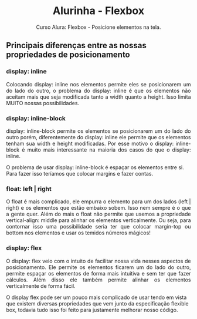 <h1 align="center">Alurinha - Flexbox</h1>

<p align="center">Curso Alura: Flexbox - Posicione elementos na tela.</p>

<h2>Principais diferenças entre as nossas propriedades de posicionamento</h2>

<h3>display: inline</h3>
<p align="justify">Colocando display: inline nos elementos permite eles se posicionarem um do lado do outro, o problema do display: inline é que os elementos não aceitam mais que seja modificada tanto a width quanto a height. Isso limita MUITO nossas possibilidades.</p>

<h3>display: inline-block</h3>
<p align="justify"> display: inline-block permite os elementos se posicionarem um do lado do outro porém, diferentemente do display: inline ele permite que os elementos tenham sua width e height modificadas. Por esse motivo o display: inline-block é muito mais interessante na maioria dos casos do que o display: inline.</p>

<p>O problema de usar display: inline-block é espaçar os elementos entre si. Para fazer isso teríamos que colocar margins e fazer contas.</p>


<h3>float: left | right</h3>
<p align="justify">O float é mais complicado, ele empurra o elemento para um dos lados (left | right) e os elementos que estão embaixo sobem. Isso nem sempre é o que a gente quer. Além do mais o float não permite que usemos a propriedade vertical-align: middle para alinhar os elementos verticalmente. Ou seja, para contornar isso uma possibilidade seria ter que colocar margin-top ou bottom nos elementos e usar os temidos números mágicos!</p>

<h3>display: flex</h3>
<p align="justify">O display: flex veio com o intuito de facilitar nossa vida nesses aspectos de posicionamento. Ele permite os elementos ficarem um do lado do outro, permite espaçar os elementos de forma mais intuitiva e sem ter que fazer cálculos. Além disso ele também permite alinhar os elementos verticalmente de forma fácil.</p>

<p>O display flex pode ser um pouco mais complicado de usar tendo em vista que existem diversas propriedades que vem junto da especificação flexible box, todavia tudo isso foi feito para justamente melhorar nosso código.</p>